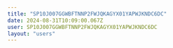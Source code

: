 ```yaml
---
title: "SP10J007GGWBFTNNP2FWJQKAGYX01YAPWJKNDC6DC"
date: 2024-08-31T10:09:00.067Z
user: SP10J007GGWBFTNNP2FWJQKAGYX01YAPWJKNDC6DC
layout: "users"
---
```

    